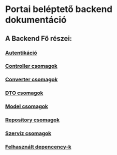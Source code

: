 # Portai beléptető backend dokumentáció

## A Backend Fő részei:

### [Autentikáció](authentication.md) <br>

### [Controller csomagok](Controllers.md) <br>

### [Converter csomagok](Converters.md) <br>

### [DTO csomagok](dto.md) <br>

### [Model csomagok](Models.md) <br>

### [Repository csomagok](Repository.md) <br>

### [Szervíz csomagok](Service.md) <br>

### [Felhasznált depencency-k](dependencies.md) <br>




